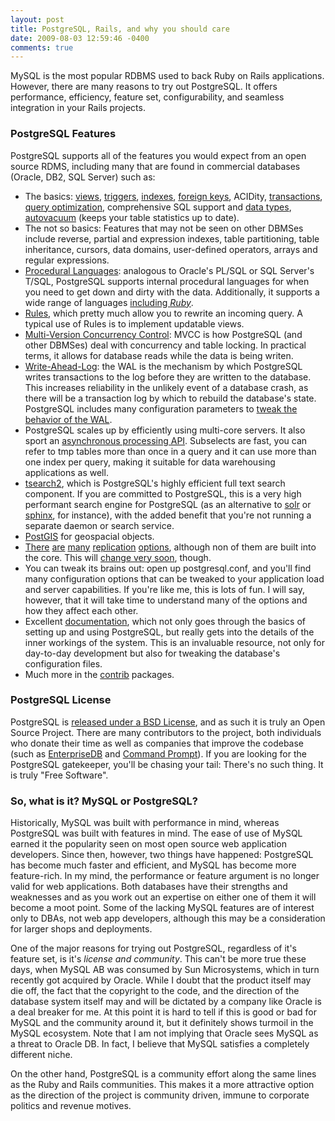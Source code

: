 ```yaml
---
layout: post
title: PostgreSQL, Rails, and why you should care
date: 2009-08-03 12:59:46 -0400
comments: true
---
```


MySQL is the most popular RDBMS used to back Ruby on Rails applications. However, there are many reasons to try out PostgreSQL. It offers performance, efficiency, feature set, configurability, and seamless integration in your Rails projects.

### PostgreSQL Features

PostgreSQL supports all of the features you would expect from an open source RDMS, including many that are found in commercial databases (Oracle, DB2, SQL Server) such as:

* The basics: [views](http://www.postgresql.org/docs/8.4/static/sql-createview.html), [triggers](http://www.postgresql.org/docs/8.4/static/triggers.html), [indexes](http://www.postgresql.org/docs/8.4/static/indexes.html), [foreign keys](http://www.postgresql.org/docs/8.4/static/ddl-constraints.html#DDL-CONSTRAINTS-FK), ACIDity, [transactions](http://www.postgresql.org/docs/8.4/static/transaction-iso.html), [query optimization](http://www.postgresql.org/docs/8.4/static/geqo-pg-intro.html), comprehensive SQL support and [data types](http://www.postgresql.org/docs/8.4/static/datatype.html), [autovacuum](http://www.postgresql.org/docs/current/static/routine-vacuuming.html) (keeps your table statistics up to date).
* The not so basics: Features that may not be seen on other DBMSes include reverse, partial and expression indexes, table partitioning, table inheritance, cursors, data domains, user-defined operators, arrays and regular expressions.
* [Procedural Languages](http://www.postgresql.org/docs/8.4/static/xplang.html): analogous to Oracle's PL/SQL or SQL Server's T/SQL, PostgreSQL supports internal procedural languages for when you need to get down and dirty with the data. Additionally, it supports a wide range of languages [including *Ruby*](http://raa.ruby-lang.org/project/pl-ruby/).
* [Rules](http://www.postgresql.org/docs/8.4/static/rules.html), which pretty much allow you to rewrite an incoming query. A typical use of Rules is to implement updatable views.
* [Multi-Version Concurrency Control](http://www.postgresql.org/docs/current/static/mvcc-intro.html): MVCC is how PostgreSQL (and other DBMSes) deal with concurrency and table locking. In practical terms, it allows for database reads while the data is being writen.
* [Write-Ahead-Log](http://www.postgresql.org/docs/8.4/static/wal-intro.html): the WAL is the mechanism by which PostgreSQL writes transactions to the log before they are written to the database. This increases reliability in the unlikely event of a database crash, as there will be a transaction log by which to rebuild the database's state. PostgreSQL includes many configuration parameters to [tweak the behavior of the WAL](http://www.postgresql.org/docs/8.4/static/wal-configuration.html).
* PostgreSQL scales up by efficiently using multi-core servers. It also sport an [asynchronous processing API](http://www.postgresql.org/docs/8.3/static/libpq-async.html). Subselects are fast, you can refer to tmp tables more than once in a query and it can use more than one index per query, making it suitable for data warehousing applications as well.
* [tsearch2](http://www.postgresql.org/docs/8.4/static/tsearch2.html), which is PostgreSQL's highly efficient full text search component. If you are committed to PostgreSQL, this is a very high performant search engine for PostgreSQL (as an alternative to [solr](http://lucene.apache.org/solr/) or [sphinx](http://www.sphinxsearch.com/), for instance), with the added benefit that you're not running a separate daemon or search service.
* [PostGIS](http://postgis.refractions.net/) for geospacial objects.
* [There](http://pgcluster.projects.postgresql.org/) [are](http://slony1.projects.postgresql.org/) [many](http://sourceforge.net/projects/dbbalancer) [replication](http://pgpool.projects.postgresql.org/) [options](http://pg-comparator.projects.postgresql.org/), although non of them are built into the core. This will [change very soon](http://archives.postgresql.org/pgsql-hackers/2008-05/msg00913.php), though.
* You can tweak its brains out: open up postgresql.conf, and you'll find many configuration options that can be tweaked to your application load and server capabilities. If you're like me, this is lots of fun. I will say, however, that it will take time to understand many of the options and how they affect each other. 
* Excellent [documentation](http://www.postgresql.org/docs/8.4/interactive/index.html), which not only goes through the basics of setting up and using PostgreSQL, but really gets into the details of the inner workings of the system. This is an invaluable resource, not only for day-to-day development but also for tweaking the database's configuration files.
* Much more in the [contrib](http://www.postgresql.org/docs/8.4/interactive/contrib.html) packages.

### PostgreSQL License

PostgreSQL is [released under a BSD License](http://www.postgresql.org/about/licence), and as such it is truly an Open Source Project. There are many contributors to the project, both individuals who donate their time as well as companies that improve the codebase (such as [EnterpriseDB](http://www.enterprisedb.com/) and [Command Prompt](http://www.commandprompt.com/)). If you are looking for the PostgreSQL gatekeeper, you'll be chasing your tail: There's no such thing. It is truly "Free Software".

### So, what is it? MySQL or PostgreSQL?

Historically, MySQL was built with performance in mind, whereas PostgreSQL was built with features in mind. The ease of use of MySQL earned it the popularity seen on most open source web application developers. Since then, however, two things have happened: PostgreSQL has become much faster and efficient, and MySQL has become more feature-rich. In my mind, the performance or feature argument is no longer valid for web applications. Both databases have their strengths and weaknesses and as you work out an expertise on either one of them it will become a moot point. Some of the lacking MySQL features are of interest only to DBAs, not web app developers, although this may be a consideration for larger shops and deployments.

One of the major reasons for trying out PostgreSQL, regardless of it's feature set, is it's *license and community*. This can't be more true these days, when MySQL AB was consumed by Sun Microsystems, which in turn recently got acquired by Oracle. While I doubt that the product itself may die off, the fact that the copyright to the code, and the direction of the database system itself may and will be dictated by a company like Oracle is a deal breaker for me. At this point it is hard to tell if this is good or bad for MySQL and the community around it, but it definitely shows turmoil in the MySQL ecosystem. Note that I am not implying that Oracle sees MySQL as a threat to Oracle DB. In fact, I believe that MySQL satisfies a completely different niche.

On the other hand, PostgreSQL is a community effort along the same lines as the Ruby and Rails communities. This makes it a more attractive option as the direction of the project is community driven, immune to corporate politics and revenue motives.
